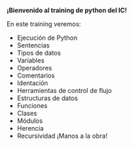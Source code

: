 **¡Bienvenido al training de python del IC!**

En este training veremos:
* Ejecución de Python
* Sentencias
* Tipos de datos
* Variables
* Operadores
* Comentarios
* Identación
* Herramientas de control de flujo
* Estructuras de datos
* Funciones
* Clases
* Módulos
* Herencia
* Recursividad
¡Manos a la obra!
